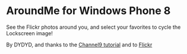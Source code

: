 # AroundMe for Windows Phone 8 

See the Flickr photos around you, and select your favorites to cycle the Lockscreen image!

By DYDYD, and thanks to the [Channel9 tutorial](http://channel9.msdn.com/Series/Windows-Phone-8-Development-for-Absolute-Beginners) and to [Flickr](http://www.flickr.com/)